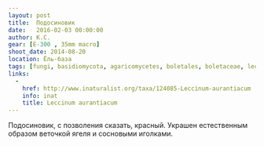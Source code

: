 ```yaml
---
layout: post
title:  Подосиновик
date:   2016-02-03 00:00:00
author: К.С.
gear: [E-300 , 35mm macro]
shoot_date: 2014-08-20
location: Ёль-база
tags: [fungi, basidiomycota, agaricomycetes, boletales, boletaceae, leccinum, leccinum aurantiacum]
links:
  -
    href: http://www.inaturalist.org/taxa/124085-Leccinum-aurantiacum
    info: inat
    title: Leccinum aurantiacum
---
```


Подосиновик, с позволения сказать, красный. Украшен естественным образом веточкой ягеля и сосновыми иголками.
